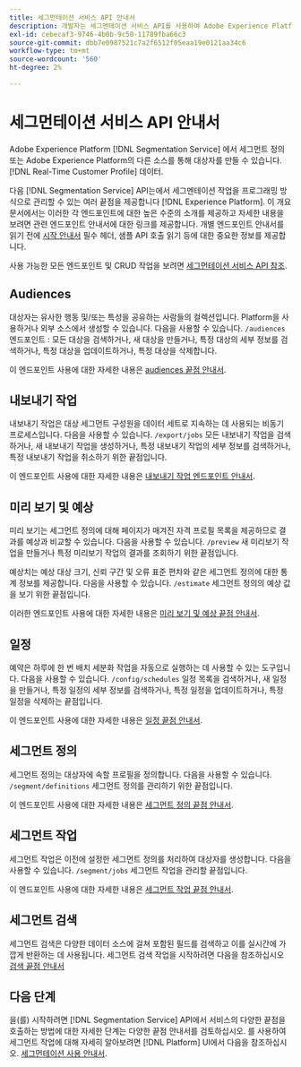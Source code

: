```yaml
---
title: 세그먼테이션 서비스 API 안내서
description: 개발자는 세그멘테이션 서비스 API를 사용하여 Adobe Experience Platform의 세그멘테이션 작업을 프로그래밍 방식으로 관리할 수 있습니다. 이 안내서를 따라 API를 사용하여 주요 작업을 수행하는 방법에 대해 알아보십시오.
exl-id: cebecaf3-9746-4b0b-9c50-11789fba66c3
source-git-commit: dbb7e0987521c7a2f6512f05eaa19e0121aa34c6
workflow-type: tm+mt
source-wordcount: '560'
ht-degree: 2%

---
```


# 세그먼테이션 서비스 API 안내서

Adobe Experience Platform [!DNL Segmentation Service] 에서 세그먼트 정의 또는 Adobe Experience Platform의 다른 소스를 통해 대상자를 만들 수 있습니다. [!DNL Real-Time Customer Profile] 데이터.

다음 [!DNL Segmentation Service] API는에서 세그멘테이션 작업을 프로그래밍 방식으로 관리할 수 있는 여러 끝점을 제공합니다 [!DNL Experience Platform]. 이 개요 문서에서는 이러한 각 엔드포인트에 대한 높은 수준의 소개를 제공하고 자세한 내용을 보려면 관련 엔드포인트 안내서에 대한 링크를 제공합니다. 개별 엔드포인트 안내서를 읽기 전에 [시작 안내서](./getting-started.md) 필수 헤더, 샘플 API 호출 읽기 등에 대한 중요한 정보를 제공합니다.

사용 가능한 모든 엔드포인트 및 CRUD 작업을 보려면 [세그먼테이션 서비스 API 참조](https://www.adobe.io/experience-platform-apis/references/segmentation/).

## Audiences

대상자는 유사한 행동 및/또는 특성을 공유하는 사람들의 컬렉션입니다. Platform을 사용하거나 외부 소스에서 생성할 수 있습니다. 다음을 사용할 수 있습니다. `/audiences` 엔드포인트 : 모든 대상을 검색하거나, 새 대상을 만들거나, 특정 대상의 세부 정보를 검색하거나, 특정 대상을 업데이트하거나, 특정 대상을 삭제합니다.

이 엔드포인트 사용에 대한 자세한 내용은 [audiences 끝점 안내서](./audiences.md).

## 내보내기 작업

내보내기 작업은 대상 세그먼트 구성원을 데이터 세트로 지속하는 데 사용되는 비동기 프로세스입니다. 다음을 사용할 수 있습니다. `/export/jobs` 모든 내보내기 작업을 검색하거나, 새 내보내기 작업을 생성하거나, 특정 내보내기 작업의 세부 정보를 검색하거나, 특정 내보내기 작업을 취소하기 위한 끝점입니다.

이 엔드포인트 사용에 대한 자세한 내용은 [내보내기 작업 엔드포인트 안내서](./export-jobs.md).

## 미리 보기 및 예상

미리 보기는 세그먼트 정의에 대해 페이지가 매겨진 자격 프로필 목록을 제공하므로 결과를 예상과 비교할 수 있습니다. 다음을 사용할 수 있습니다. `/preview` 새 미리보기 작업을 만들거나 특정 미리보기 작업의 결과를 조회하기 위한 끝점입니다.

예상치는 예상 대상 크기, 신뢰 구간 및 오류 표준 편차와 같은 세그먼트 정의에 대한 통계 정보를 제공합니다. 다음을 사용할 수 있습니다. `/estimate` 세그먼트 정의의 예상 값을 보기 위한 끝점입니다.

이러한 엔드포인트 사용에 대한 자세한 내용은 [미리 보기 및 예상 끝점 안내서](./previews-and-estimates.md).

## 일정

예약은 하루에 한 번 배치 세분화 작업을 자동으로 실행하는 데 사용할 수 있는 도구입니다. 다음을 사용할 수 있습니다. `/config/schedules` 일정 목록을 검색하거나, 새 일정을 만들거나, 특정 일정의 세부 정보를 검색하거나, 특정 일정을 업데이트하거나, 특정 일정을 삭제하는 끝점입니다.

이 엔드포인트 사용에 대한 자세한 내용은 [일정 끝점 안내서](./schedules.md).

## 세그먼트 정의

세그먼트 정의는 대상자에 속할 프로필을 정의합니다. 다음을 사용할 수 있습니다. `/segment/definitions` 세그먼트 정의를 관리하기 위한 끝점입니다.

이 엔드포인트 사용에 대한 자세한 내용은 [세그먼트 정의 끝점 안내서](./segment-definitions.md).

## 세그먼트 작업

세그먼트 작업은 이전에 설정한 세그먼트 정의를 처리하여 대상자를 생성합니다. 다음을 사용할 수 있습니다. `/segment/jobs` 세그먼트 작업을 관리할 끝점입니다.

이 엔드포인트 사용에 대한 자세한 내용은 [세그먼트 작업 끝점 안내서](./segment-jobs.md).

## 세그먼트 검색

세그먼트 검색은 다양한 데이터 소스에 걸쳐 포함된 필드를 검색하고 이를 실시간에 가깝게 반환하는 데 사용됩니다. 세그먼트 검색 작업을 시작하려면 다음을 참조하십시오 [검색 끝점 안내서](segment-search.md)

## 다음 단계

을(를) 시작하려면 [!DNL Segmentation Service] API에서 서비스의 다양한 끝점을 호출하는 방법에 대한 자세한 단계는 다양한 끝점 안내서를 검토하십시오. 를 사용하여 세그먼트 작업에 대해 자세히 알아보려면 [!DNL Platform] UI에서 다음을 참조하십시오. [세그먼테이션 사용 안내서](../ui/overview.md).

